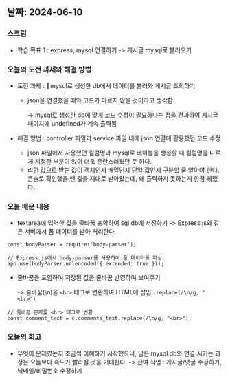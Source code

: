 ## 날짜: 2024-06-10

### 스크럼
- 학습 목표 1 : express, mysql 연결하기 -> 게시글 mysql로 불러오기

### 오늘의 도전 과제와 해결 방법
- 도전 과제 : mysql로 생성한 db에서 데이터를 불러와 게시글 조회하기
  - json을 연결했을 때와 코드가 다르지 않을 것이라고 생각함 

    -> mysql로 생성한 db에 맞게 코드 수정이 필요하다는 점을 간과하여 게시글 페이지에 undefined가 계속 출력됨

- 해결 방법 : controller 파일과 service 파일 내에 json 연결에 활용했던 코드 수정
  - json 파일에서 사용했던 컬럼명과 mysql로 테이블을 생성할 때 컬럼명을 다르게 지정한 부분이 있어 더욱 혼란스러웠던 듯 하다.
  - 리턴 값으로 받는 값이 객체인지 배열인지 단일 값인지 구분할 줄 알아야 한다. 콘솔로 확인했을 땐 값을 제대로 받아왔는데, 왜 출력하지 못하는지 한참 헤맸다.

### 오늘 배운 내용
- textarea에 입력한 값을 줄바꿈 포함하여 sql db에 저장하기   -> Express.js와 같은 서버에서 폼 데이터를 받아 처리한다. 

``` JS
const bodyParser = require('body-parser');

// Express.js에서 body-parser를 사용하여 폼 데이터를 파싱
app.use(bodyParser.urlencoded({ extended: true }));
```

- 줄바꿈을 포함하여 저장된 값을 줄바꿈 반영하여 보여주기

  -> 줄바꿈(\n)을 `<br>` 태그로 변환하여 HTML에 삽입 `.replace(/\n/g, "<br>")`

```
// 줄바꿈 문자를 <br> 태그로 변환
const comment_text = c.comments_text.replace(/\n/g, "<br>");
```

### 오늘의 회고
- 무엇이 문제였는지 조금씩 이해하기 시작했으니, 남은 mysql db와 연결 시키는 과정은 오늘보다 속도가 빨라질 것을 기대한다.    -> 잔여 작업 : 게시글/댓글 수정하기, 닉네임/비밀번호 수정하기
